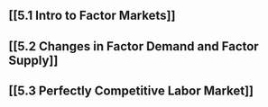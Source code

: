 ## [[5.1 Intro to Factor Markets]]

## [[5.2 Changes in Factor Demand and Factor Supply]]

## [[5.3 Perfectly Competitive Labor Market]]
